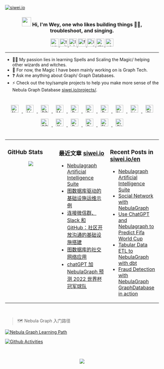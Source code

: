 [![siwei.io](https://user-images.githubusercontent.com/1651790/145577653-3fbbd5a3-8958-42c1-a38c-69ebfc473c50.png)](https://www.siwei.io)

### <div align="center"><img src="https://raw.githubusercontent.com/iampavangandhi/iampavangandhi/master/gifs/Hi.gif" width="30"> Hi, I'm Wey,  one who likes building things 👨‍💻, troubleshoot, and singing.</div>

<div align="center">
    <a href="https://www.siwei.io/" target="_blank">
        <img src=https://img.shields.io/badge/blog-siwei.io-red?&style=for-the-badge alt=youtube style="margin-bottom: 5px;" height="26" />
    </a>
    <a href="https://twitter.com/wey_gu" target="_blank">
        <img src=https://img.shields.io/badge/twitter-%2300acee.svg?&style=for-the-badge&logo=twitter&logoColor=white alt=twitter style="margin-bottom: 5px;" height="26" />
    </a>
    <a href="https://linkedin.com/in/weygu" target="_blank">
        <img src=https://img.shields.io/badge/linkedin-%231E77B5.svg?&style=for-the-badge&logo=linkedin&logoColor=white alt=linkedin style="margin-bottom: 5px;" height="26" />
    </a>
    <a href="https://www.facebook.com/Weyl.GU" target="_blank">
        <img src=https://img.shields.io/badge/facebook-%232E87FB.svg?&style=for-the-badge&logo=facebook&logoColor=white alt=facebook style="margin-bottom: 5px;" height="26" />
    </a>
    <a href="https://instagram.com/siwei.gu" target="_blank">
        <img src=https://img.shields.io/badge/instagram-%23000000.svg?&style=for-the-badge&logo=instagram&logoColor=white alt=instagram style="margin-bottom: 5px;" height="26" />
    </a>
    <a href="https://stackoverflow.com/users/1402404" target="_blank">
        <img src=https://img.shields.io/badge/stackoverflow-%23F28032.svg?&style=for-the-badge&logo=stackoverflow&logoColor=white alt=stackoverflow style="margin-bottom: 5px;" height="26" />
    </a>
    <a href="https://www.youtube.com/user/wey_gu" target="_blank">
        <img src=https://img.shields.io/badge/youtube-%23EE4831.svg?&style=for-the-badge&logo=youtube&logoColor=white alt=youtube style="margin-bottom: 5px;" height="26" />
    </a>
</div>


---------------------------

- 🧙🏻 My passion lies in learning Spells and Scaling the Magic/ helping other wizards and witches.
- 🧚 For now, the Magic I have been mainly working on is Graph Tech.
- ❓ Ask me anything about Graph/ Graph Databases.
- ⚡ Check out the toy/sample projects to help you make more sense of the Nebula Graph Database [siwei.io/projects/](https://www.siwei.io/projects/).

<br/>

<div align="center">
    <a href="https://github.com/vesoft-inc/nebula/" target="_blank">
        <img style="margin: 10px" src="https://user-images.githubusercontent.com/1651790/145546317-64dba859-6d7b-4243-a8b7-0e3e64004dc9.png" alt="Nebula Graph" height="25" />
    </a>
    <a href="https://github.com/vuejs/vue" target="_blank">
        <img style="margin: 10px" src="https://profilinator.rishav.dev/skills-assets/vuejs-original-wordmark.svg" alt="Vue.js" height="25" />
    </a>
    <a href="https://github.com/d3/d3" target="_blank">
        <img style="margin: 10px" src="https://profilinator.rishav.dev/skills-assets/d3js-original.svg" alt="D3.js" height="25" />
    </a>
    <a href="https://github.com/mysql/mysql-server" target="_blank">
        <img style="margin: 10px" src="https://profilinator.rishav.dev/skills-assets/mysql-original-wordmark.svg" alt="MySQL" height="25" />
    </a>
    <a href="https://github.com/postgres/postgres" target="_blank">
        <img style="margin: 10px" src="https://profilinator.rishav.dev/skills-assets/postgresql-original-wordmark.svg" alt="PostgreSQL" height="25" />
    </a>
    <a href="https://github.com/redis/redis" target="_blank">
        <img style="margin: 10px" src="https://profilinator.rishav.dev/skills-assets/redis-original-wordmark.svg" alt="Redis" height="25" />
    </a>
    <a href="https://github.com/python/cpython" target="_blank">
        <img style="margin: 10px" src="https://profilinator.rishav.dev/skills-assets/python-original.svg" alt="Python" height="25" />
    </a>
    <a href="https://github.com/nginx/nginx" target="_blank">
        <img style="margin: 10px" src="https://profilinator.rishav.dev/skills-assets/nginx-original.svg" alt="Nginx" height="25" />
    </a>
    <a href="https://github.com/torvalds/linux" target="_blank">
        <img style="margin: 10px" src="https://profilinator.rishav.dev/skills-assets/linux-original.svg" alt="Linux" height="25" />
    </a>
    <a href="https://github.com/chartjs/Chart.js" target="_blank">
        <img style="margin: 10px" src="https://profilinator.rishav.dev/skills-assets/logo-title.svg" alt="Chart.js" height="25" />
    </a>
    <a href="https://cloud.google.com/" target="_blank">
        <img style="margin: 10px" src="https://profilinator.rishav.dev/skills-assets/google_cloud-icon.svg" alt="GCP" height="25" />
    </a>
    <a href="https://github.com/kubernetes/kubernetes" target="_blank">
        <img style="margin: 10px" src="https://profilinator.rishav.dev/skills-assets/kubernetes-icon.svg" alt="Kubernetes" height="25" />
    </a>
    <a href="http://git.savannah.gnu.org/cgit/bash.git/" target="_blank">
        <img style="margin: 10px" src="https://profilinator.rishav.dev/skills-assets/gnu_bash-icon.svg" alt="Bash" height="25" />
    </a>
    <a href="https://www.openstack.org/" target="_blank">
        <img style="margin: 10px" src="https://profilinator.rishav.dev/skills-assets/openstack.png" alt="OpenStack" height="25" />
    </a>
    <a href="https://github.com/pallets/flask" target="_blank">
        <img style="margin: 10px" src="https://profilinator.rishav.dev/skills-assets/flask.png" alt="Flask" height="25" />
    </a>
    <a href="https://github.com/git/git" target="_blank">
        <img style="margin: 10px" src="https://profilinator.rishav.dev/skills-assets/git-scm-icon.svg" alt="Git" height="25" />
    </a>
</div>
<br/>

<table><tr><td valign="top" width="33%">

### GitHub Stats

<div align="center"><img src="https://github-readme-stats.vercel.app/api?username=wey-gu&show_icons=true&theme=react&count_private=true&hide_border=true" align="center" /></div>

</td><td valign="top" width="33%">

### 最近文章 [siwei.io](https://www.siwei.io)

<!-- BLOG-POST-LIST:START -->
- [Nebulagraph Artificial Intelligence Suite](https://siwei.io/nebulagraph-ai-suite/)
- [图数据库驱动的基础设施运维示例](https://siwei.io/graph-enabled-infra-ops/)
- [连接微信群、Slack 和 GitHub：社区开放沟通的基础设施搭建](https://siwei.io/build-open-communication-infra/)
- [图数据库的社交网络应用](https://siwei.io/nebulagraph-sns/)
- [chatGPT 加 NebulaGraph 预测 2022 世界杯冠军球队](https://siwei.io/chatgpt-and-nebulagraph-predict-fifa-world-cup/)
<!-- BLOG-POST-LIST:END -->

</td><td valign="top" width="33%">

### Recent Posts in [siwei.io/en](https://www.siwei.io/en/)

<!-- BLOG_EN_LIST:START -->
- [Nebulagraph Artificial Intelligence Suite](https://siwei.io/en/nebulagraph-ai-suite/)
- [Social Network with NebulaGraph](https://siwei.io/en/nebulagraph-sns/)
- [Use ChatGPT and Nebulagraph to Predict Fifa World Cup](https://siwei.io/en/chatgpt-and-nebulagraph-predict-fifa-world-cup/)
- [Tabular Data ETL to NebulaGraph with dbt](https://siwei.io/en/nebulagraph-etl-dbt/)
- [Fraud Detection with NebulaGraph GraphDatabase in action](https://siwei.io/en/fraud-detection-with-nebulagraph/)
<!-- BLOG_EN_LIST:END -->

</td></tr></table>  
<br/>

> 🗺️ Nebula Graph 入门路径

[![Nebula Graph Learning Path](https://user-images.githubusercontent.com/1651790/145390033-8007d10b-1167-4431-96e1-6a23be0374a5.png)](https://miro.com/app/board/o9J_lhIe7dE=/)

[![Github Activities](https://github-readme-activity-graph.cyclic.app/graph?username=wey-gu&theme=react-dark)](https://github.com/wey-gu)


<br/>
<!-- <div align="center"><img src="https://spotify-github-profile.vercel.app/api/view?uid=littlewey&cover_image=true&theme=default" /></div> -->
<br/>

<div align="center">
<img src="https://komarev.com/ghpvc/?username=wey-gu&&style=flat-square" align="center" />
</div>
<br/>
<br/>

<!--
  <div align="center">Generated using <a href="https://profilinator.rishav.dev/" target="_blank">Github Profilinator</a></div>
-->
